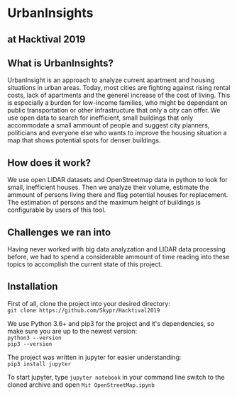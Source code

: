 # UrbanInsights
## at Hacktival 2019

## What is UrbanInsights?
UrbanInsight is an approach to analyze current apartment and housing situations in urban areas. Today, most cities are fighting against rising rental costs, lack of apartments and the generel increase of the cost of living. This is especially a burden for low-income families, who might be dependant on public transportation or other infrastructure that only a city can offer.
We use open data to search for inefficient, small buildings that only accommodate a small ammount of people and suggest city planners, politicians and everyone else who wants to improve the housing situation a map that shows potential spots for denser buildings.

## How does it work?
We use open LIDAR datasets and OpenStreetmap data in python to look for small, inefficient houses. Then we analyze their volume, estimate the ammount of persons living there and flag potential houses for replacement. The estimation of persons and the maximum height of buildings is configurable by users of this tool.

## Challenges we ran into
Having never worked with big data analyzation and LIDAR data processing before, we had to spend a considerable ammount of time reading into these topics to accomplish the current state of this project. 

## Installation
First of all, clone the project into your desired directory:  
`git clone https://github.com/Skypr/Hacktival2019`  

We use Python 3.6+ and pip3 for the project and it's dependencies, so make sure you are up to the newest version:  
`python3 --version`  
`pip3 --version`  

The project was written in jupyter for easier understanding:  
`pip3 install jupyter`  

To start jupyter, type `jupyter notebook` in your command line switch to the cloned archive and open `Mit OpenStreetMap.ipynb`
